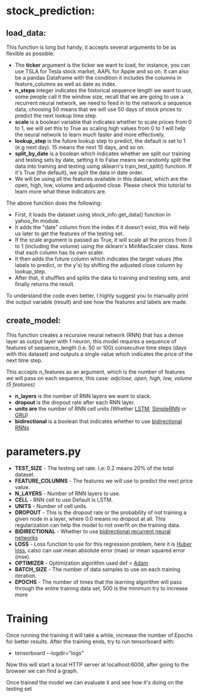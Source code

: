 # stock_prediction:

## load_data:

This function is long but handy, it accepts several arguments to be as flexible as possible:

- The **ticker** argument is the ticker we want to load, for instance, you can use TSLA for Tesla stock market, AAPL for Apple and so on. It can also be a pandas Dataframe with the condition it includes the columns in feature_columns as well as date as index.
- **n_steps** integer indicates the historical sequence length we want to use, some people call it the window size, recall that we are going to use a recurrent neural network, we need to feed in to the network a sequence data, choosing 50 means that we will use 50 days of stock prices to predict the next lookup time step.
- **scale** is a boolean variable that indicates whether to scale prices from 0 to 1, we will set this to True as scaling high values from 0 to 1 will help the neural network to learn much faster and more effectively.
- **lookup_step** is the future lookup step to predict, the default is set to 1 (e.g next day). 15 means the next 15 days, and so on.
- **split_by_date** is a boolean which indicates whether we split our training and testing sets by date, setting it to False means we randomly split the data into training and testing using sklearn's train_test_split() function. If it's True (the default), we split the data in date order.
- We will be using all the features available in this dataset, which are the open, high, low, volume and adjusted close. Please check this tutorial to learn more what these indicators are.

The above function does the following:

- First, it loads the dataset using stock_info.get_data() function in yahoo_fin module.
- It adds the "date" column from the index if it doesn't exist, this will help us later to get the features of the testing set.
- If the scale argument is passed as True, it will scale all the prices from 0 to 1 (including the volume) using the sklearn's MinMaxScaler class. Note that each column has its own scaler.
- It then adds the future column which indicates the target values (the labels to predict, or the y's) by shifting the adjusted close column by lookup_step.
- After that, it shuffles and splits the data to training and testing sets, and finally returns the result.

To understand the code even better, I highly suggest you to manually print the output variable (result) and see how the features and labels are made.


## create_model:

This function creates a recursive neural network (RNN) that has a dense layer as output layer with 1 neuron, this model requires a sequence of features of sequence_length (i.e. 50 or 100) consecutive time steps (days with this dataset) and outputs a single value which indicates the price of the next time step.

This accepts n_features as an argument, which is the number of features we will pass on each sequence, this case: *adjclose, open, high, low, volume (5 features)*

- **n_layers** is the number of RNN layers we want to stack.
- **dropout** is the dropout rate after each RNN layer.
- **units are** the number of RNN cell units (Whether [LSTM](https://www.tensorflow.org/api_docs/python/tf/keras/layers/LSTM), [SimpleRNN](https://www.tensorflow.org/api_docs/python/tf/keras/layers/SimpleRNN) or [GRU](https://www.tensorflow.org/api_docs/python/tf/keras/layers/GRU))
- **bidirectional** is a boolean that indicates whether to use [bidirectional RNNs](https://en.wikipedia.org/wiki/Bidirectional_recurrent_neural_networks)



# parameters.py

- **TEST_SIZE** - The testing set rate. I.e: 0.2 means 20% of the total dataset.
- **FEATURE_COLUMNS** - The features we will use to predict the next price value.
- **N_LAYERS** - Number of RNN layers to use.
- **CELL** - RNN cell to use Default is LSTM.
- **UNITS** - Number of cell units.
- **DROPOUT** - This is the dropout rate or the probability of not training a given node in a layer, where 0.0 means no dropout at all. This regularization can help the model to not overfit on the training data.
- **BIDIRECTIONAL** - Whether to use [bidirectional recurrent neural networks](https://en.wikipedia.org/wiki/Bidirectional_recurrent_neural_networks)
- **LOSS** - Loss function to use for this regression problem, here it is [Huber loss](https://www.tensorflow.org/api_docs/python/tf/keras/losses/Huber), calso can use mean absolute error (mae) or mean squared error (mse).
- **OPTIMIZER** - Optimization algorithm used def = [Adam](https://www.tensorflow.org/api_docs/python/tf/keras/optimizers/Adam)
- **BATCH_SIZE** - The number of data samples to use on each training iteration.
- **EPOCHS** - The number of times that the learning algorithm will pass through the entire training data set, 500 is the minimum try to increase more



# Training

Once running the training it will take a while, increase the number of Epochs for better results.
After the training ends, try to run tensorboard with:
- tensorboard --logdir="logs"

Now this will start a local HTTP server at localhost:6006, after going to the browser we can find a graph.

Once trained the model we can evaluate it and see how it's doing on the testing set